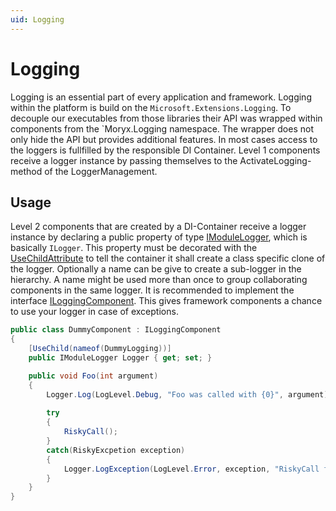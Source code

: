 ```yaml
---
uid: Logging
---
```

# Logging

Logging is an essential part of every application and framework. Logging within the platform is build on the `Microsoft.Extensions.Logging`. To decouple our executables from those libraries their API was wrapped within components from the `Moryx.Logging namespace. The wrapper does not only hide the API but provides additional features. In most cases access to the loggers is fullfilled by the responsible DI Container. Level 1 components receive a logger instance by passing themselves to the ActivateLogging-method of the LoggerManagement.

## Usage

Level 2 components that are created by a DI-Container receive a logger instance by declaring a public property of type [IModuleLogger](../../../src/Moryx/Logging/IModuleLogger.cs), which is basically `ILogger`. This property must be decorated with the [UseChildAttribute](../../../src/Moryx/Container/UseChildAttribute.cs) to tell the container it shall create a class specific clone of the logger. Optionally a name can be give to create a sub-logger in the hierarchy. A name might be used more than once to group collaborating components in the same logger. It is recommended to implement the interface [ILoggingComponent](../../../src/Moryx/Logging/ILoggingComponent.cs). This gives framework components a chance to use your logger in case of exceptions.

````cs
public class DummyComponent : ILoggingComponent
{
    [UseChild(nameof(DummyLogging))]
    public IModuleLogger Logger { get; set; }

    public void Foo(int argument)
    {
        Logger.Log(LogLevel.Debug, "Foo was called with {0}", argument);
        
        try
        {
            RiskyCall();
        }
        catch(RiskyExcpetion exception)
        {
            Logger.LogException(LogLevel.Error, exception, "RiskyCall failed");
        }
    }
}
````